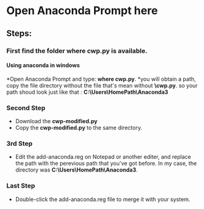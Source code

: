 # Open Anaconda Prompt here

## Steps:

### First find the folder where cwp.py is available.
#### Using anaconda in windows

*Open Anaconda Prompt and type: **where cwp.py**.
*you will obtain a path, copy the file directory without the file that's mean without **\cwp.py**.
so your path shoud look just like that : **C:\Users\HomePath\Anaconda3**

### Second Step
* Download the **cwp-modified.py**
* Copy the **cwp-modified.py** to the same directory.

### 3rd Step
* Edit the add-anaconda.reg on Notepad or another editer, and replace the path with the perevious path that you've got before. In my case, the directory was **C:\Users\HomePath\Anaconda3**.

### Last Step
* Double-click the add-anaconda.reg file to merge it with your system.
